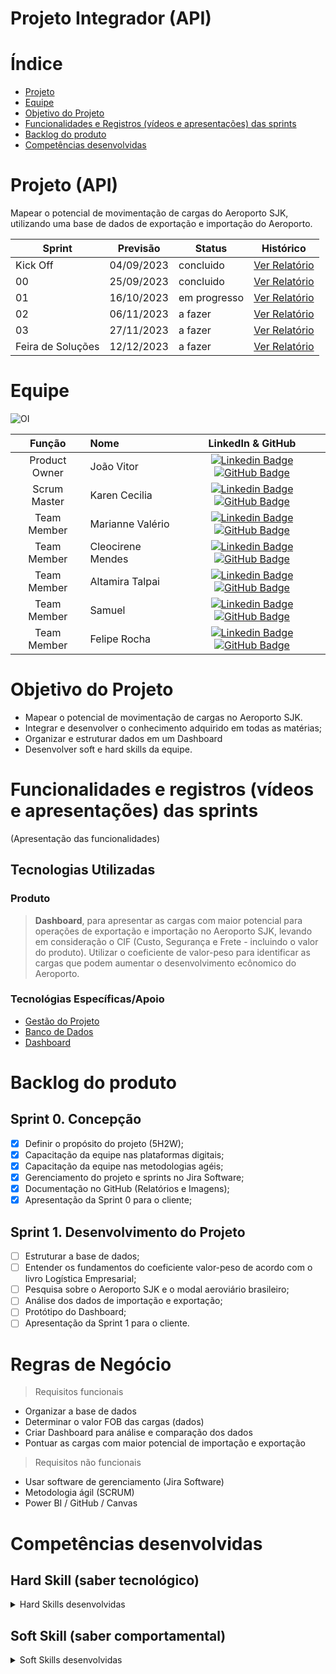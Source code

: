 # Projeto Integrador (API) 

# Índice

* [Projeto](#projeto-template)
* [Equipe](#equipe)
* [Objetivo do Projeto](#objetivo-do-projeto)
* [Funcionalidades e Registros (vídeos e apresentações) das sprints](#uncionalidades-e-registros-(vídeos-e-apresentações)-das-sprints)
* [Backlog do produto](#Backlog-do-produto)
* [Competências desenvolvidas](#competências-desenvolvidas)

# Projeto (API) 
Mapear o potencial de movimentação de cargas do Aeroporto SJK, utilizando uma base de dados de exportação e importação do Aeroporto. 

Sprint | Previsão | Status| Histórico|
|------|--------|------|--------|
|Kick Off | 04/09/2023 | concluido| [Ver Relatório](https://fatecsjc-prd.azurewebsites.net/downloads/estagio/modelo_relatorio_estagio_gpi.docx) | 
|00 | 25/09/2023 | concluido| [Ver Relatório](https://github.com/CONAEX/Projeto-Integrador-1-Semestre/files/12710435/retatoriokick-off.1.docx) |
|01|  16/10/2023| em progresso |[Ver Relatório](https://fatecsjc-prd.azurewebsites.net/downloads/estagio/modelo_relatorio_estagio_gpi.docx) | 
|02| 06/11/2023 | a fazer|[Ver Relatório](https://fatecsjc-prd.azurewebsites.net/downloads/estagio/modelo_relatorio_estagio_gpi.docx) | 
|03| 27/11/2023 |a fazer |[Ver Relatório](https://fatecsjc-prd.azurewebsites.net/downloads/estagio/modelo_relatorio_estagio_gpi.docx)  | 
|Feira de Soluções|12/12/2023 |a fazer |[Ver Relatório](https://fatecsjc-prd.azurewebsites.net/downloads/estagio/modelo_relatorio_estagio_gpi.docx) | 


# Equipe
![OI](https://github.com/CONAEX/Projeto-Integrador-1-Semestre/blob/main/.img/Em%20Branco%206%20Pain%C3%A9is%20Grade%20Quadrinhos.png)

|    Função     | Nome                                  |                                                                                                                                                      LinkedIn & GitHub                                                                                                                                                      |
| :-----------: | :------------------------------------ | :-------------------------------------------------------------------------------------------------------------------------------------------------------------------------------------------------------------------------------------------------------------------------------------------------------------------------: |
| Product Owner |   João Vitor         |     [![Linkedin Badge](https://img.shields.io/badge/Linkedin-blue?style=flat-square&logo=Linkedin&logoColor=white)](https://www.linkedin.com/in/joão-vitor-vasconcelos-da-silva-2149a5147) [![GitHub Badge](https://img.shields.io/badge/GitHub-111217?style=flat-square&logo=github&logoColor=white)](https://github.com/JoaoM-py)              |
| Scrum Master  | Karen Cecilia |      [![Linkedin Badge](https://img.shields.io/badge/Linkedin-blue?style=flat-square&logo=Linkedin&logoColor=white)](https://www.linkedin.com/in/karen-cec%C3%ADlia-morais-57900a173) [![GitHub Badge](https://img.shields.io/badge/GitHub-111217?style=flat-square&logo=github&logoColor=white)](https://github.com/karenceciliamorais)     |
| Team Member   | Marianne Valério              |         [![Linkedin Badge](https://img.shields.io/badge/Linkedin-blue?style=flat-square&logo=Linkedin&logoColor=white)](https://www.linkedin.com/in/marianne-val%C3%A9rio-nunes-701568292) [![GitHub Badge](https://img.shields.io/badge/GitHub-111217?style=flat-square&logo=github&logoColor=white)](https://github.com/Valeria2109)        |
|  Team Member  | Cleocirene Mendes                 |         [![Linkedin Badge](https://img.shields.io/badge/Linkedin-blue?style=flat-square&logo=Linkedin&logoColor=white)](https//www.linkedin.com/in/cleo-fonseca-07991b287) [![GitHub Badge](https://img.shields.io/badge/GitHub-111217?style=flat-square&logo=github&logoColor=white)](https://github.com/Cleofonseca)        |
|  Team Member  | Altamira Talpai                 |   [![Linkedin Badge](https://img.shields.io/badge/Linkedin-blue?style=flat-square&logo=Linkedin&logoColor=white)](https://br.linkedin.com/in/altamira-talpai-66361b248) [![GitHub Badge](https://img.shields.io/badge/GitHub-111217?style=flat-square&logo=github&logoColor=white)](https://github.com/altamiratalpai)   |
|  Team Member  | Samuel        |           [![Linkedin Badge](https://img.shields.io/badge/Linkedin-blue?style=flat-square&logo=Linkedin&logoColor=white)](https://www.linkedin.com/in/samuel-de-paula-97385082) [![GitHub Badge](https://img.shields.io/badge/GitHub-111217?style=flat-square&logo=github&logoColor=white)](https://github.com/Samucafatec)          |
|  Team Member  | Felipe Rocha       |           [![Linkedin Badge](https://img.shields.io/badge/Linkedin-blue?style=flat-square&logo=Linkedin&logoColor=white)](https://www.linkedin.com/in/felipe-rocha-36a652230) [![GitHub Badge](https://img.shields.io/badge/GitHub-111217?style=flat-square&logo=github&logoColor=white)](https://github.com/felipercha)          |

# Objetivo do Projeto
* Mapear o potencial de movimentação de cargas no Aeroporto SJK.
* Integrar e desenvolver o conhecimento adquirido em todas as matérias;
* Organizar e estruturar dados em um Dashboard
* Desenvolver soft e hard skills da equipe.

# Funcionalidades e registros (vídeos e apresentações) das sprints

(Apresentação das funcionalidades)

## Tecnologias Utilizadas
  ### Produto 
  > **Dashboard**, para apresentar as cargas com maior potencial para operações de exportação e importação no Aeroporto SJK, levando em consideração o CIF (Custo, Segurança e Frete - incluindo o valor do produto). Utilizar o coeficiente de valor-peso para identificar as cargas que podem aumentar o desenvolvimento ecônomico do Aeroporto. 

 ### Tecnológias Específicas/Apoio 

- [Gestão do Projeto](https://www.atlassian.com/software/jira)
- [Banco de Dados](http://comexstat.mdic.gov.br/pt/home)
- [Dashboard](https://powerbi.microsoft.com/pt-br/landing/free-account/?ef_id=_k_EAIaIQobChMI1si8h9jFgQMVuQ2tBh1EEAv4EAAYASAAEgLj2_D_BwE_k_&OCID=AIDcmmk4cy2ahx_SEM__k_EAIaIQobChMI1si8h9jFgQMVuQ2tBh1EEAv4EAAYASAAEgLj2_D_BwE_k_&gclid=EAIaIQobChMI1si8h9jFgQMVuQ2tBh1EEAv4EAAYASAAEgLj2_D_BwE)

# Backlog do produto

## Sprint 0. Concepção
- [x] Definir o propósito do projeto (5H2W);
- [x] Capacitação da equipe nas plataformas digitais;
- [x] Capacitação da equipe nas metodologias agéis;
- [x] Gerenciamento do projeto e sprints no Jira Software;
- [x] Documentação no GitHub (Relatórios e Imagens);
- [x] Apresentação da Sprint 0 para o cliente;

## Sprint 1. Desenvolvimento do Projeto
- [ ] Estruturar a base de dados;
- [ ] Entender os fundamentos do coeficiente valor-peso de acordo com o livro Logística Empresarial;
- [ ] Pesquisa sobre o Aeroporto SJK e o modal aeroviário brasileiro;
- [ ] Análise dos dados de importação e exportação;
- [ ] Protótipo do Dashboard;
- [ ] Apresentação da Sprint 1 para o cliente.  

# Regras de Negócio

> Requisitos funcionais 
- Organizar a base de dados   
- Determinar o valor FOB das cargas (dados)
- Criar Dashboard para análise e comparação dos dados
- Pontuar as cargas com maior potencial de importação e exportação

> Requisitos não funcionais
- Usar software de gerenciamento (Jira Software)
- Metodologia ágil (SCRUM)
- Power BI / GitHub / Canvas

# Competências desenvolvidas

## Hard Skill (saber tecnológico)
<details>
<summary>Hard Skills desenvolvidas</summary>
  
| Tecnologia/Metodologia | Classificação |
| ---------------------- | ------------- |
| GitHub | ★ ★ ★ ★ ★ ★ ★ ☆ ☆ ☆ |
| Gestão de Projetos | ★ ★ ★ ★ ★ ★ ☆ ☆ ☆ ☆ |
| Scrum Master | ★ ★ ★ ★ ★ ★ ★ ☆ ☆ ☆ |
| Prodct Owner | ★ ★ ★ ★ ★ ★ ★ ☆ ☆ ☆ |
| Markdown | ★ ★ ★ ★ ★ ★ ★ ☆ ☆ ☆ |
| Git Projects | ★ ★ ★ ★ ★ ★ ★ ☆ ☆ ☆ |
 
</details>

## Soft Skill (saber comportamental)
<details>
<summary>Soft Skills desenvolvidas</summary>

| Habilidades | Classificação |
| ---------------------- | ------------- |
| Colaboração | ★ ★ ★ ★ ★ ☆ ☆ ☆ ☆ ☆ |
| Proatividade| ★ ★ ★ ★ ★ ★ ☆ ☆ ☆ ☆ |
| Pensamento Crítico | ★ ★ ★ ★ ★ ★ ★ ☆ ☆ ☆ |
| Gerenciamento de Tempo | ★ ★ ★ ★ ★ ★ ★ ☆ ☆ ☆ |
| Adaptabilidade | ★ ★ ★ ★ ★ ★ ★ ☆ ☆ ☆ |
| Resiliência | ★ ★ ★ ★ ★ ★ ★ ☆ ☆ ☆ |

</details>




